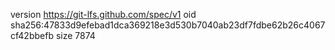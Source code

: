 version https://git-lfs.github.com/spec/v1
oid sha256:47833d9efebad1dca369218e3d530b7040ab23df7fdbe62b26c4067cf42bbefb
size 7874
